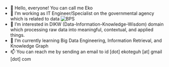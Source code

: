 - 👋 Hello, everyone! You can call me Eko
- 💞️ I’m working as IT Engineer/Specialist on the governmental agency which is related to data ![BPS](https://bps.go.id)
- 👀 I’m interested in DIKW (Data-Information-Knowledge-Wisdom) domain which processing raw data into meaningful, contextual, and applied things. 
- 🌱 I’m currently learning Big Data Engineering, Information Retrieval, and Knowledge Graph
- 📫 You can reach me by sending an email to id [dot] ekoteguh [at] gmail [dot] com

<!---
lab-ekoteguh/lab-ekoteguh is a ✨ special ✨ repository because its `README.md` (this file) appears on your GitHub profile.
You can click the Preview link to take a look at your changes.
--->
